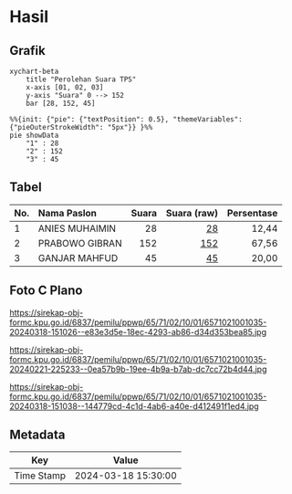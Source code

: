 # Hasil

## Grafik

```mermaid
xychart-beta
    title "Perolehan Suara TPS"
    x-axis [01, 02, 03]
    y-axis "Suara" 0 --> 152
    bar [28, 152, 45]
```

```mermaid
%%{init: {"pie": {"textPosition": 0.5}, "themeVariables": {"pieOuterStrokeWidth": "5px"}} }%%
pie showData
    "1" : 28
    "2" : 152
    "3" : 45
```

## Tabel

| No. | Nama Paslon    | Suara | Suara (raw) | Persentase |
|:--- |:-------------- | -----:| -----------:| ----------:|
| 1   | ANIES MUHAIMIN | 28    | [28][p-1]   | 12,44      |
| 2   | PRABOWO GIBRAN | 152   | [152][p-2]  | 67,56      |
| 3   | GANJAR MAHFUD  | 45    | [45][p-3]   | 20,00      |


[p-1]: https://github.com/gigit-pemilu/pemilu-2024-65-kalimantan-utara/blob/main/pilpres/hitung-suara/sub/65-kalimantan-utara/sub/71-kota-tarakan/sub/02-tarakan-tengah/sub/1001-kampung-i-skip/sub/035-tps/sub/paslon-1.txt
[p-2]: https://github.com/gigit-pemilu/pemilu-2024-65-kalimantan-utara/blob/main/pilpres/hitung-suara/sub/65-kalimantan-utara/sub/71-kota-tarakan/sub/02-tarakan-tengah/sub/1001-kampung-i-skip/sub/035-tps/sub/paslon-2.txt
[p-3]: https://github.com/gigit-pemilu/pemilu-2024-65-kalimantan-utara/blob/main/pilpres/hitung-suara/sub/65-kalimantan-utara/sub/71-kota-tarakan/sub/02-tarakan-tengah/sub/1001-kampung-i-skip/sub/035-tps/sub/paslon-3.txt

## Foto C Plano

https://sirekap-obj-formc.kpu.go.id/6837/pemilu/ppwp/65/71/02/10/01/6571021001035-20240318-151026--e83e3d5e-18ec-4293-ab86-d34d353bea85.jpg

https://sirekap-obj-formc.kpu.go.id/6837/pemilu/ppwp/65/71/02/10/01/6571021001035-20240221-225233--0ea57b9b-19ee-4b9a-b7ab-dc7cc72b4d44.jpg

https://sirekap-obj-formc.kpu.go.id/6837/pemilu/ppwp/65/71/02/10/01/6571021001035-20240318-151038--144779cd-4c1d-4ab6-a40e-d412491f1ed4.jpg


## Metadata

| Key        | Value               |
| ---------- | ------------------- |
| Time Stamp | 2024-03-18 15:30:00 |



